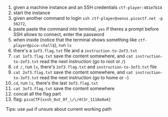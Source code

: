 1. given a machine instance and an SSH credentials `ctf-player:481e7b14`
2. start the instance
3. given another command to login `ssh ctf-player@venus.picoctf.net -p 56272`, 
4. paste paste the command into terminal, `yes` if theres a prompt before SSH allows to connect, enter the password
5. when inside (notice that the terminal shows something like `ctf-player@pico-chall$`), run `ls`
6. there's a `1of3.flag.txt` file and a `instruction-to-2of3.txt`
7. `cat 1of3.flag.txt` save the content somewhere, and `cat instruction-to-2of3.txt` read the next instruction (go to root or `/`)
8. `cd /`, run `ls`, there's `2of3.flag.txt` and `instruction-to-3of3.txt` file
9. `cat 2of3.flag.txt` save the content somewhere, and `cat instruction-to-3of3.txt` read the next instruction (go to home or `~`)
10. `cd`, run `ls`, there's the last   `3of3.flag.txt`
11. `cat 3of3.flag.txt` save the content somewhere
12. concat all the flag part
13. flag: `picoCTF{xxsh_0ut_0f_\/\/4t3r_1118a9a4}`

Tips: use `pwd` if unsure about current working path
